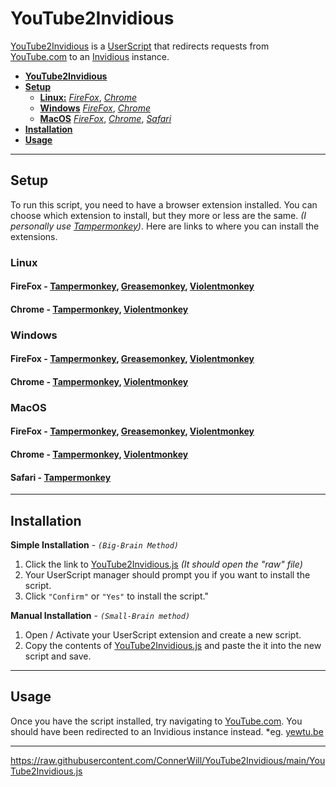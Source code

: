 # YouTube2Invidious

[YouTube2Invidious](https://github.com/ConnerWill/YouTube2Invidious) is a [UserScript](https://openuserjs.org/about/Userscript-Beginners-HOWTO) that redirects requests from [YouTube.com](https://www.youtube.com) to an [Invidious](https://docs.invidious.io) instance.

* [<strong>YouTube2Invidious</strong>](#youtube2invidious)
* [<strong>Setup</strong>](#setup)
    * [<strong>Linux:</strong>](#linux)
        [*FireFox*](#firefox),
        [*Chrome*](#chrome)
    * [<strong>Windows</strong>](#windows)
        [*FireFox*](#firefox-1),
        [*Chrome*](#chrome-1)
    * [<strong>MacOS</strong>](#macos)
        [*FireFox*](#firefox-2),
        [*Chrome*](#chrome-2),
        [*Safari*](#safari)
* [<strong>Installation</strong>](#installation)
* [<strong>Usage</strong>](#usage)


---
## Setup
To run this script, you need to have a browser extension installed.
You can choose which extension to install, but they more or less are the same. *(I personally use [Tampermonkey](https://addons.mozilla.org/en-US/firefox/addon/tampermonkey))*. Here are links to where you can install the extensions.

### **Linux**
#### FireFox - [Tampermonkey](https://addons.mozilla.org/en-US/firefox/addon/tampermonkey), [Greasemonkey](https://addons.mozilla.org/firefox/addon/greasemonkey), [Violentmonkey](https://addons.mozilla.org/firefox/addon/violentmonkey)

#### Chrome - [Tampermonkey](https://chrome.google.com/webstore/detail/tampermonkey/dhdgffkkebhmkfjojejmpbldmpobfkfo), [Violentmonkey](https://chrome.google.com/webstore/detail/violentmonkey/jinjaccalgkegednnccohejagnlnfdag)

### **Windows**
#### FireFox - [Tampermonkey](https://addons.mozilla.org/en-US/firefox/addon/tampermonkey), [Greasemonkey](https://addons.mozilla.org/firefox/addon/greasemonkey), [Violentmonkey](https://addons.mozilla.org/firefox/addon/violentmonkey)
#### Chrome - [Tampermonkey](https://chrome.google.com/webstore/detail/tampermonkey/dhdgffkkebhmkfjojejmpbldmpobfkfo), [Violentmonkey](https://chrome.google.com/webstore/detail/violentmonkey/jinjaccalgkegednnccohejagnlnfdag)

### **MacOS**
#### FireFox - [Tampermonkey](https://addons.mozilla.org/en-US/firefox/addon/tampermonkey), [Greasemonkey](https://addons.mozilla.org/firefox/addon/greasemonkey), [Violentmonkey](https://addons.mozilla.org/firefox/addon/violentmonkey)

#### Chrome - [Tampermonkey](https://chrome.google.com/webstore/detail/tampermonkey/dhdgffkkebhmkfjojejmpbldmpobfkfo), [Violentmonkey](https://chrome.google.com/webstore/detail/violentmonkey/jinjaccalgkegednnccohejagnlnfdag)

#### Safari - [Tampermonkey](https://apps.apple.com/app/apple-store/id1482490089?pt=117945903)

---
## Installation

**Simple Installation** - *`(Big-Brain Method)`*

1. Click the link to [YouTube2Invidious.js](https://raw.githubusercontent.com/ConnerWill/YouTube2Invidious/main/YouTube2Invidious.js) *(It should open the "raw" file)*
2. Your UserScript manager should prompt you if you want to install the script.
3. Click `"Confirm"` or `"Yes"` to install the script."

**Manual Installation** - *`(Small-Brain method)`*

1. Open / Activate your UserScript extension and create a new script.
4. Copy the contents of [YouTube2Invidious.js](https://raw.githubusercontent.com/ConnerWill/YouTube2Invidious/main/YouTube2Invidious.js) and paste the it into the new script and save.
---
## Usage

Once you have the script installed, try navigating to [YouTube.com](https://www.youtube.com). You should have been redirected to an Invidious instance instead. *eg. [yewtu.be]()




---

https://raw.githubusercontent.com/ConnerWill/YouTube2Invidious/main/YouTube2Invidious.js